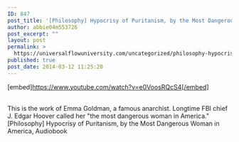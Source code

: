 ```yaml
---
ID: 847
post_title: '[Philosophy] Hypocrisy of Puritanism, by the Most Dangerous Woman in America,'
author: abbie04m553726
post_excerpt: ""
layout: post
permalink: >
  https://universalflowuniversity.com/uncategorized/philosophy-hypocrisy-of-puritanism-by-the-most-dangerous-woman-in-america-2/
published: true
post_date: 2014-03-12 11:25:20
---
```

[embed]https://www.youtube.com/watch?v=e0VoosRQcS4[/embed]</br></br>
<p>This is the work of Emma Goldman, a famous anarchist. Longtime FBI chief J. Edgar Hoover called her "the most dangerous woman in America."
[Philosophy] Hypocrisy of Puritanism, by the Most Dangerous Woman in America, Audiobook</p>